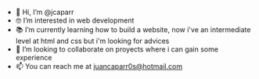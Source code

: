 - 👋 Hi, I’m @jcaparr
- 🤓 I’m interested in web development
- 📚 I’m currently learning how to build a website, now i've an intermediate level at html and css but i'm looking for advices
- 🤝 I’m looking to collaborate on proyects where i can gain some experience 
- 📫 You can reach me at juancaparr0s@hotmail.com

